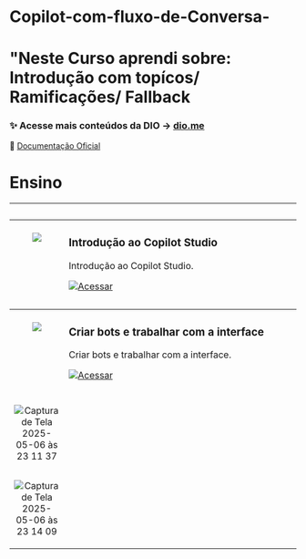 # Copilot-com-fluxo-de-Conversa-


# "Neste Curso aprendi sobre: Introdução com topícos/ Ramificações/ Fallback
### ✨ Acesse mais conteúdos da DIO → [dio.me](https://dio.me)

📖 [Documentação Oficial](https://docs.github.com/pt)

# Ensino

<table>
	<thead>
		<tr>
			<th colspan="2" width="2000">&nbsp;</th>
		</tr>
	</thead>
	<tbody>
		<tr>
			<td align="center" valign="top" width="80"><br />
			<a href="https://www.youtube.com/watch?v=YHkkcZxiXYM">
      <img src="./.github/assets/icons/video.png" />
      </a>
      </td>
			<td valign="top">
			<h3>Introdução ao Copilot Studio</h3>
			<p> Introdução ao Copilot Studio.</p>
			<a href="https://www.youtube.com/watch?v=YHkkcZxiXYM">
 			 	<img src="https://img.shields.io/badge/Ver%20Aula-E94D5F?style=for-the-badge" alt="Acessar">
			</a>
			</td>
		</tr>
		<tr>
			<td align="center" valign="top" width="80"><br />
   <tbody>
		<tr>
			<td align="center" valign="top" width="80"><br />
			<a href="https://www.youtube.com/watch?v=SxAewspzEOE">
      <img src="./.github/assets/icons/video.png" />
      </a>
      </td>
			<td valign="top">
			<h3>Criar bots e trabalhar com a interface</h3>
			<p> Criar bots e trabalhar com a interface.</p>
			<a href="https://www.youtube.com/watch?v=SxAewspzEOE">
 			 	<img src="https://img.shields.io/badge/Ver%20Aula-E94D5F?style=for-the-badge" alt="Acessar">
			</a>
			</td>
		</tr>
		<tr>
			<td align="center" valign="top" width="80"><br />

 <img src=" " />![Captura de Tela 2025-05-06 às 23 11 37](https://github.com/user-attachments/assets/cf56dd5f-4427-4cbc-9938-303cabe9429a)

 <img src=" " />
   
![Captura de Tela 2025-05-06 às 23 14 09](https://github.com/user-attachments/assets/159c4db2-6d6c-40ba-ae7f-8d82e2349fe6)
